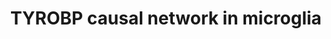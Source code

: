 ---
annotations:
- id: PW:0000234
  parent: regulatory pathway
  type: Pathway Ontology
  value: innate immune response pathway
- id: PW:0000234
  parent: regulatory pathway
  type: Pathway Ontology
  value: innate immune response pathway
- id: CL:0000129
  parent: animal cell
  type: Cell Type Ontology
  value: microglial cell
- id: CL:0000129
  parent: animal cell
  type: Cell Type Ontology
  value: microglial cell
- id: DOID:10652
  parent: central nervous system disease
  type: Disease Ontology
  value: Alzheimer's disease
- id: PW:0000015
  parent: disease pathway
  type: Pathway Ontology
  value: Alzheimer's disease pathway
authors:
- Khanspers
- AlexanderPico
- Eweitz
citedin:
- link: PMC8751594
  title: DNA methylation of ARHGAP30 is negatively associated with ARHGAP30 expression
    in lung adenocarcinoma, which reduces tumor immunity and is detrimental to patient
    survival (2021)
- link: PMC7329820
  title: Citalopram-induced pathways regulation and tentative treatment-outcome-predicting
    biomarkers in lymphoblastoid cell lines from depression patients (2020)
- link: PMC6914690
  title: A Cross-Species Systems Genetics Analysis Links APBB1IP as a Candidate for
    Schizophrenia and Prepulse Inhibition (2019)
- link: PMC9574221
  title: Identification of potential drug targets for vascular dementia and carotid
    plaques by analyzing underlying molecular signatures shared by them (2022)
communities: []
description: The direct and indirect causal inputs upstream and downstream of Tyrobp
  in microglial cells.   Proteins on this pathway have targeted assays available via
  the [https://assays.cancer.gov/available_assays?wp_id=WP3945 CPTAC Assay Portal]
last-edited: 2024-07-16
ndex: bd499de5-8b68-11eb-9e72-0ac135e8bacf
organisms:
- Homo sapiens
redirect_from:
- /index.php/Pathway:WP3945
- /instance/WP3945
- /instance/WP3945_r134177
revision: r134177
schema-jsonld:
- '@context': https://schema.org/
  '@id': https://wikipathways.github.io/pathways/WP3945.html
  '@type': Dataset
  creator:
    '@type': Organization
    name: WikiPathways
  description: The direct and indirect causal inputs upstream and downstream of Tyrobp
    in microglial cells.   Proteins on this pathway have targeted assays available
    via the [https://assays.cancer.gov/available_assays?wp_id=WP3945 CPTAC Assay Portal]
  keywords:
  - ABCC4
  - ADAP2
  - APBB1IP
  - BIN2
  - C1QC
  - C3
  - CAPG
  - CD37
  - CD4
  - CD84
  - CREB3L2
  - CXCL16
  - CYTL1
  - DPYD
  - ELF4
  - FKBP15
  - GAL3ST4
  - GAPT
  - GIMAP2
  - GPX1
  - HCLS1
  - HLX
  - IGSF6
  - IL10RA
  - IL13RA1
  - IL18
  - ITGAM
  - ITGAX
  - ITGB2
  - KCNE3
  - LGALS9C
  - LHFPL2
  - LOXL3
  - LYL1
  - MAF
  - NCF2
  - NCKAP1L
  - NPC2
  - NRROS
  - PLEK
  - PPP1R18
  - PYCARD
  - RBM47
  - RGS1
  - RNASE6
  - RPS6KA1
  - RUNX3
  - SAMSN1
  - SFT2D2
  - SH2B3
  - SLC1A5
  - SLC7A7
  - SPP1
  - STAT5A
  - TCIRG1
  - TGFBR1
  - TMEM106A
  - TNFRSF1B
  - TYROBP
  - ZFP36L2
  license: CC0
  name: TYROBP causal network in microglia
seo: CreativeWork
title: TYROBP causal network in microglia
wpid: WP3945
---